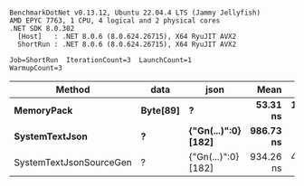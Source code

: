 ```

BenchmarkDotNet v0.13.12, Ubuntu 22.04.4 LTS (Jammy Jellyfish)
AMD EPYC 7763, 1 CPU, 4 logical and 2 physical cores
.NET SDK 8.0.302
  [Host]   : .NET 8.0.6 (8.0.624.26715), X64 RyuJIT AVX2
  ShortRun : .NET 8.0.6 (8.0.624.26715), X64 RyuJIT AVX2

Job=ShortRun  IterationCount=3  LaunchCount=1  
WarmupCount=3  

```
| Method                  | data     | json                | Mean      | Error     | StdDev   | Min       | Max       | Gen0   | Allocated |
|------------------------ |--------- |-------------------- |----------:|----------:|---------:|----------:|----------:|-------:|----------:|
| **MemoryPack**              | **Byte[89]** | **?**                   |  **53.31 ns** | **10.600 ns** | **0.581 ns** |  **52.96 ns** |  **53.98 ns** | **0.0012** |     **104 B** |
| **SystemTextJson**          | **?**        | **{&quot;Gn(...)&quot;:0} [182]** | **986.73 ns** |  **8.537 ns** | **0.468 ns** | **986.19 ns** | **987.03 ns** |      **-** |     **104 B** |
| SystemTextJsonSourceGen | ?        | {&quot;Gn(...)&quot;:0} [182] | 934.26 ns | 43.392 ns | 2.378 ns | 932.63 ns | 936.99 ns |      - |     104 B |
